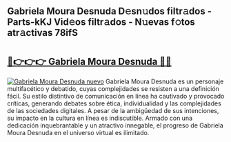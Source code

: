 ## Gabriela Moura Desnuda D𝚎sn𝚞dos filtr𝚊dos - Parts-kKJ Vid𝚎os filtr𝚊dos - N𝚞evas f𝚘tos atr𝚊ctivas 78ifS

# <h2><a href="http://mbb2vh.tromn.icu/?c=Gabriela+Moura+Desnuda">🔗👉👉👉 Gabriela Moura Desnuda 🔗🔗</a></h2>

[![Gabriela Moura Desnuda nuevo](https://i.imgur.com/pEAQMta.gif)](http://mbb2vh.tromn.icu/?c=Gabriela+Moura+Desnuda)
Gabriela Moura Desnuda es un personaje multifacético y debatido, cuyas complejidades se resisten a una definición fácil.  Su estilo distintivo de comunicación en línea ha cautivado y provocado críticas, generando debates sobre ética, individualidad y las complejidades de las sociedades digitales. A pesar de la ambigüedad de sus intenciones, su impacto en la cultura en línea es indiscutible. Armado con una dedicación inquebrantable y un atractivo innegable, el progreso de Gabriela Moura Desnuda en el universo virtual es ilimitado.
